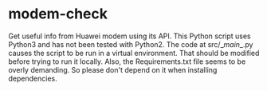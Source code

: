# modem-check
Get useful info from Huawei modem using its API.
This Python script uses Python3 and has not been tested with Python2.
The code at src/\__main__.py causes the script to be run in a virtual
environment. That should be modified before trying to run it locally.
Also, the Requirements.txt file seems to be overly demanding. So please don't
depend on it when installing dependencies.
